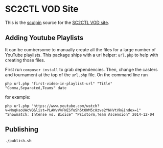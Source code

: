 SC2CTL VOD Site
================

This is the [sculpin](https://sculpin.io) source for the [SC2CTL VOD site](http://vods.sc2ctl.com).

Adding Youtube Playlists
-------------------------

It can be cumbersome to manually create all the files for a large number of YouTube playlists. This package ships with 
a url helper: `url.php` to help with creating those files.

First run `composer install` to grab dependencies. Then, change the casters and tournament at the top of the `url.php`
file. On the command line run

```
php url.php "first-video-in-playlist-url" "Title" "Comma,Separated,Teams" date
```

for example:

```
php url.php "https://www.youtube.com/watch?v=MnqHaoUAcVQ&list=PLAWvVvFNESfuSh5t0WM5cHzve2YNHVtVk&index=1" "Showmatch: Intense vs. Bioice" "Psistorm,Team Ascension" 2014-12-04
```


Publishing
-----------

```
./publish.sh
```
